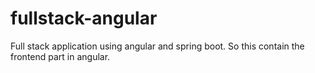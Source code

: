# fullstack-angular
Full stack application using angular and spring boot. So this contain the frontend part in angular. 

